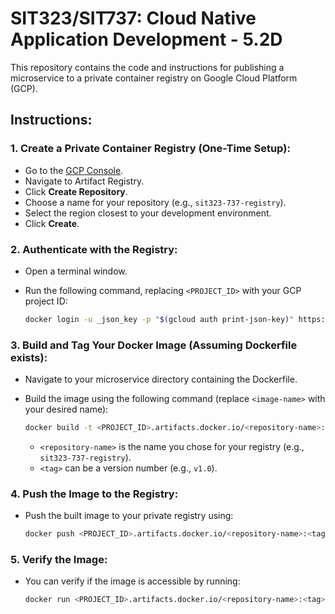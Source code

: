 # SIT323/SIT737: Cloud Native Application Development - 5.2D

This repository contains the code and instructions for publishing a microservice to a private container registry on Google Cloud Platform (GCP).

## Instructions:

### 1. Create a Private Container Registry (One-Time Setup):

- Go to the [GCP Console](https://console.cloud.google.com/).
- Navigate to Artifact Registry.
- Click **Create Repository**.
- Choose a name for your repository (e.g., `sit323-737-registry`).
- Select the region closest to your development environment.
- Click **Create**.

### 2. Authenticate with the Registry:

- Open a terminal window.
- Run the following command, replacing `<PROJECT_ID>` with your GCP project ID:

    ```bash
    docker login -u _json_key -p "$(gcloud auth print-json-key)" https://<PROJECT_ID>.artifacts.docker.io
    ```

### 3. Build and Tag Your Docker Image (Assuming Dockerfile exists):

- Navigate to your microservice directory containing the Dockerfile.
- Build the image using the following command (replace `<image-name>` with your desired name):

    ```bash
    docker build -t <PROJECT_ID>.artifacts.docker.io/<repository-name>:<tag> .
    ```

    - `<repository-name>` is the name you chose for your registry (e.g., `sit323-737-registry`).
    - `<tag>` can be a version number (e.g., `v1.0`).

### 4. Push the Image to the Registry:

- Push the built image to your private registry using:

    ```bash
    docker push <PROJECT_ID>.artifacts.docker.io/<repository-name>:<tag>
    ```

### 5. Verify the Image:

- You can verify if the image is accessible by running:

    ```bash
    docker run <PROJECT_ID>.artifacts.docker.io/<repository-name>:<tag>
    ```
